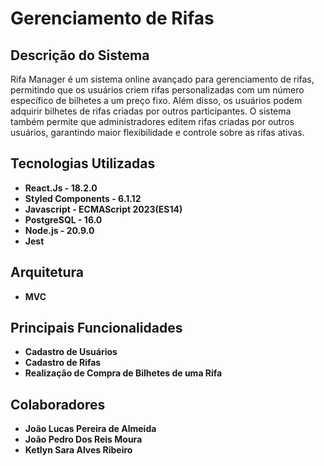 # Gerenciamento de Rifas    
## Descrição do Sistema
Rifa Manager é um sistema online avançado para gerenciamento de rifas, permitindo que os usuários criem rifas personalizadas com um número específico de bilhetes a um preço fixo. Além disso, os usuários podem adquirir bilhetes de rifas criadas por outros participantes. O sistema também permite que administradores editem rifas criadas por outros usuários, garantindo maior flexibilidade e controle sobre as rifas ativas.

 ## Tecnologias Utilizadas
- **React.Js - 18.2.0**
- **Styled Components - 6.1.12**
- **Javascript -  ECMAScript 2023(ES14)**
- **PostgreSQL - 16.0**
- **Node.js - 20.9.0**
- **Jest**

 ## Arquitetura
- **MVC**

## Principais Funcionalidades
- **Cadastro de Usuários**
- **Cadastro de Rifas**
- **Realização de Compra de Bilhetes de uma Rifa**


## Colaboradores
- **João Lucas Pereira de Almeida**
- **João Pedro Dos Reis Moura**
- **Ketlyn Sara Alves Ribeiro**